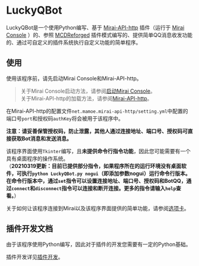 # LuckyQBot

[Mirai-API-http]: https://github.com/project-mirai/mirai-api-http  
[Mirai Console]: https://github.com/mamoe/mirai-console
[启动Mirai Console]: https://github.com/mamoe/mirai-console/blob/master/docs/Run.md
[MCDReforged]: https://github.com/Fallen-Breath/MCDReforged

LuckyQBot是一个使用Python编写、基于 [Mirai-API-http] 插件（运行于 [Mirai Console] ）的、参照 [MCDReforged] 插件模式编写的、提供简单QQ消息收发功能的、通过可自定义的插件系统执行自定义功能的简单程序。

## 使用
使用该程序前，请先启动Mirai Console和Mirai-API-http。

> 关于Mirai Console启动方法，请参阅[启动Mirai Console]。  
> 关于Mirai-API-http的加载方法，请参阅[Mirai-API-http]。

在Mirai-API-http的配置文件`net.mamoe.mirai-api-http/setting.yml`中配置的端口号`port`和授权码`authKey`将会被用于该程序中。

**注意：请妥善保管授权码，防止泄露，其他人通过连接地址、端口号、授权码可直接获取Bot消息和发送消息。**

该程序界面使用`Tkinter`编写，且**未提供命令行指令功能**，因此您可能需要有一个具有桌面程序的操作系统。  
（**20210319更新：目前已提供部分指令，如果程序所在的运行环境没有桌面软件，可执行`python LuckyQBot.py nogui`（即添加参数nogui）运行命令行版本。在命令行版本中，通过`set`指令可以设置连接地址、端口号、授权码和BotQQ，通过`connect`和`disconnect`指令可以连接和断开连接。更多的指令请输入`help`查看。**）

关于如何让该程序连接到Mirai以及该程序界面提供的简单功能，请参阅[选项卡](docs/tabs.md)。

## 插件开发文档
由于该程序使用Python编写，因此对于插件的开发您需要有一定的Python基础。

插件开发详见[插件开发](docs/plugins.md)。

